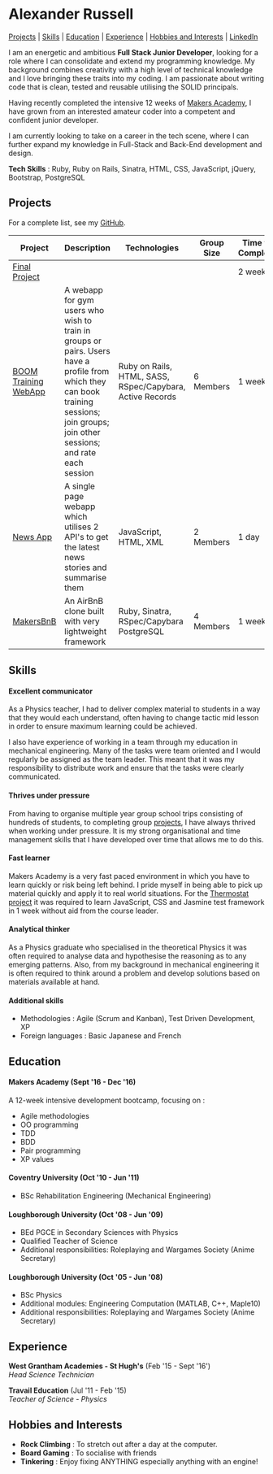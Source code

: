 # Alexander Russell

[Projects](#projects) | [Skills](#skills) | [Education](#education) | [Experience](#experience) | [Hobbies and Interests](#hobbies-and-interests) | [LinkedIn](https://uk.linkedin.com/in/alexander-russell-086366132)

I am an energetic and ambitious **Full Stack Junior Developer**, looking for a role where I can consolidate and extend my programming knowledge. My background combines creativity with a high level of technical knowledge and I love bringing these traits into my coding. I am passionate about writing code that is clean, tested and reusable utilising the SOLID principals.

Having recently completed the intensive 12 weeks of [Makers Academy](http://www.makersacademy.com/), I have grown from an interested amateur coder into a competent and confident junior developer.

I am currently looking to take on a career in the tech scene, where I can further expand my knowledge in Full-Stack and Back-End development and design.

**Tech Skills** : Ruby, Ruby on Rails, Sinatra, HTML, CSS, JavaScript, jQuery, Bootstrap, PostgreSQL

## Projects

For a complete list, see my [GitHub](https://github.com/alexanderwjrussell?tab=repositories).

| Project   | Description | Technologies | Group Size | Time to Complete |
|---        |---          |---           |---         |---               |
| [Final Project](address) | <description goes here> | <technologies go here> | <group size goes here> | 2 weeks |
| [BOOM Training WebApp](https://github.com/alexanderwjrussell/boom_training_webapp) | A webapp for gym users who wish to train in groups or pairs. Users have a profile from which they can book training sessions; join groups; join other sessions; and rate each session | Ruby on Rails, HTML, SASS, RSpec/Capybara, Active Records | 6 Members | 1 week |
| [News App](https://github.com/alexanderwjrussell/news-summary-project) | A single page webapp which utilises 2 API's to get the latest news stories and summarise them | JavaScript, HTML, XML | 2 Members | 1 day |
| [MakersBnB](https://github.com/alexanderwjrussell/makers_bnb) | An AirBnB clone built with very lightweight framework | Ruby, Sinatra, RSpec/Capybara PostgreSQL | 4 Members | 1 week |

## Skills

#### Excellent communicator

As a Physics teacher, I had to deliver complex material to students in a way that they would each understand, often having to change tactic mid lesson in order to ensure maximum learning could be achieved. 

I also have experience of working in a team through my education in mechanical engineering. Many of the tasks were team oriented and I would regularly be assigned as the team leader. This meant that it was my responsibility to distribute work and ensure that the tasks were clearly communicated.

#### Thrives under pressure

From having to organise multiple year group school trips consisting of hundreds of students, to completing group [projects](#projects), I have always thrived when working under pressure. It is my strong organisational and time management skills that I have developed over time that allows me to do this.

#### Fast learner

Makers Academy is a very fast paced environment in which you have to learn quickly or risk being left behind. I pride myself in being able to pick up material quickly and apply it to real world situations. For the [Thermostat project](https://github.com/alexanderwjrussell/thermostatJS) it was required to learn JavaScript, CSS and Jasmine test framework in 1 week without aid from the course leader.

#### Analytical thinker

As a Physics graduate who specialised in the theoretical Physics it was often required to analyse data and hypothesise the reasoning as to any emerging patterns. Also, from my background in mechanical engineering it is often required to think around a problem and develop solutions based on materials available at hand.

#### Additional skills

 - Methodologies : Agile (Scrum and Kanban), Test Driven Development, XP
 - Foreign languages : Basic Japanese and French  

## Education

#### Makers Academy (Sept '16 - Dec '16)

A 12-week intensive development bootcamp, focusing on :

- Agile methodologies
- OO programming
- TDD
- BDD
- Pair programming
- XP values

#### Coventry University (Oct '10 - Jun '11)

- BSc Rehabilitation Engineering (Mechanical Engineering)

#### Loughborough University (Oct '08 - Jun '09)

- BEd  PGCE in Secondary Sciences with Physics
- Qualified Teacher of Science
- Additional responsibilities: Roleplaying and Wargames Society (Anime Secretary)

#### Loughborough University (Oct '05 - Jun '08)

- BSc Physics
- Additional modules: Engineering Computation (MATLAB, C++, Maple10)
- Additional responsibilities: Roleplaying and Wargames Society (Anime Secretary)

## Experience

**West Grantham Academies - St Hugh's** (Feb '15 - Sept '16')    
*Head Science Technician*  

**Travail Education** (Jul '11 - Feb '15)    
*Teacher of Science - Physics*  

## Hobbies and Interests
- **Rock Climbing** : To stretch out after a day at the computer.
- **Board Gaming** : To socialise with friends
- **Tinkering** : Enjoy fixing ANYTHING especially anything with an engine!
